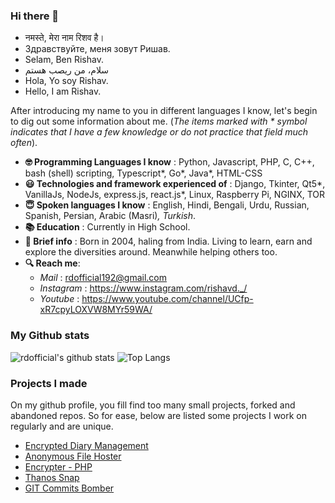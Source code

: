 ### Hi there 👋

* नमस्ते, मेरा नाम रिशव है।
* Здравствуйте, меня зовут Ришав.
* Selam, Ben Rishav.
* سلام، من ریصب هستم
* Hola, Yo soy Rishav.
* Hello, I am Rishav.

After introducing my name to you in different languages I know, let's begin to dig out some information about me. (_The items marked with * symbol indicates that  I have a few knowledge or do not practice that field much often_).

* __🤓 Programming Languages I know__ : Python, Javascript, PHP, C, C++, bash (shell) scripting, Typescript*, Go*, Java*, HTML-CSS
* __😃 Technologies and framework experienced of__ : Django, Tkinter, Qt5*, VanillaJs, NodeJs, express.js, react.js*, Linux, Raspberry Pi, NGINX, TOR
* __😇 Spoken languages I know__ : English, Hindi, Bengali, Urdu, Russian, Spanish, Persian, Arabic (Masri)*, Turkish*.
* __📚 Education__ : Currently in High School.
* __📃 Brief info__ : Born in 2004, haling from India. Living to learn, earn and explore the diversities around. Meanwhile helping others too.
* __🔍 Reach me__:
  * _Mail_ : rdofficial192@gmail.com
  * _Instagram_ : https://www.instagram.com/rishavd._/
  * _Youtube_ : https://www.youtube.com/channel/UCfp-xR7cpyLOXVW8MYr59WA/

### My Github stats

![rdofficial's github stats](https://github-readme-stats.vercel.app/api?username=rdofficial&show_icons=true&theme=gotham)
![Top Langs](https://github-readme-stats.vercel.app/api/top-langs/?username=rdofficial&theme=gotham)

### Projects I made

On my github profile, you fill find too many small projects, forked and abandoned repos. So for ease, below are listed some projects I work on regularly and are unique.
* [Encrypted Diary Management](https://github.com/rdofficial/EncryptedDiaryManagement/)
* [Anonymous File Hoster](https://github.com/rdofficial/NodeJsAnonHtmlHoster/)
* [Encrypter - PHP](https://github.com/rdofficial/PhpEncrypter/)
* [Thanos Snap](https://github.com/rdofficial/thanos-snap/)
* [GIT Commits Bomber](https://github.com/rdofficial/git-commits-bomber/)
